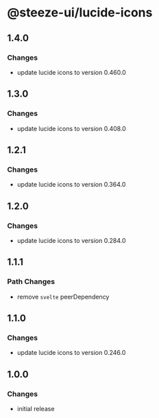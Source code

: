 # @steeze-ui/lucide-icons

## 1.4.0

### Changes

- update lucide icons to version 0.460.0

## 1.3.0

### Changes

- update lucide icons to version 0.408.0

## 1.2.1

### Changes

- update lucide icons to version 0.364.0

## 1.2.0

### Changes

- update lucide icons to version 0.284.0

## 1.1.1

### Path Changes

- remove `svelte` peerDependency

## 1.1.0

### Changes

- update lucide icons to version 0.246.0

## 1.0.0

### Changes

- initial release
